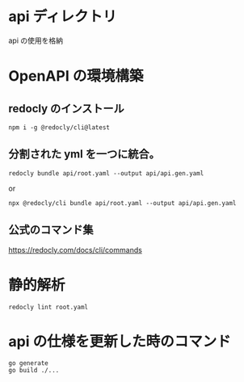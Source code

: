 # api ディレクトリ

api の使用を格納

# OpenAPI の環境構築

## redocly のインストール

```
npm i -g @redocly/cli@latest
```

## 分割された yml を一つに統合。

```
redocly bundle api/root.yaml --output api/api.gen.yaml
```

or

```
npx @redocly/cli bundle api/root.yaml --output api/api.gen.yaml
```

## 公式のコマンド集

https://redocly.com/docs/cli/commands

# 静的解析

```
redocly lint root.yaml
```

# api の仕様を更新した時のコマンド

```
go generate
go build ./...
```
